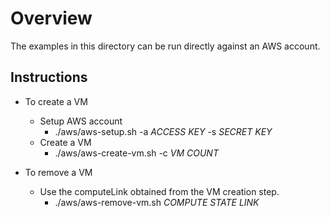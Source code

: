 # Overview
The examples in this directory can be run directly against an AWS account.

## Instructions
* To create a VM
  * Setup AWS account
    * ./aws/aws-setup.sh -a _ACCESS KEY_ -s _SECRET KEY_
  * Create a VM
    * ./aws/aws-create-vm.sh -c _VM COUNT_

* To remove a VM
  * Use the computeLink obtained from the VM creation step.
    * ./aws/aws-remove-vm.sh _COMPUTE STATE LINK_